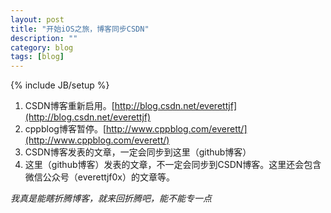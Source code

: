 ```yaml
---
layout: post
title: "开始iOS之旅，博客同步CSDN"
description: ""
category: blog
tags: [blog]
---
```

{% include JB/setup %}

1. CSDN博客重新启用。[http://blog.csdn.net/everettjf](http://blog.csdn.net/everettjf)
2. cppblog博客暂停。[http://www.cppblog.com/everett/](http://www.cppblog.com/everett/)
3. CSDN博客发表的文章，一定会同步到这里（github博客）
4. 这里（github博客）发表的文章，不一定会同步到CSDN博客。这里还会包含微信公众号（everettjf0x）的文章等。


*我真是能瞎折腾博客，就来回折腾吧，能不能专一点*
